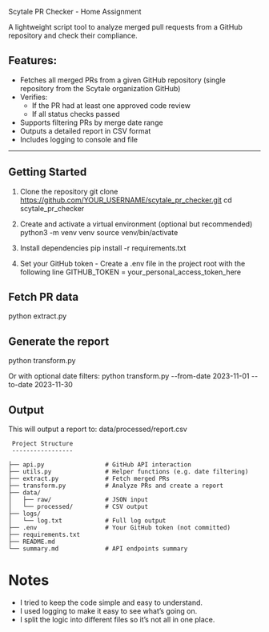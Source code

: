 Scytale PR Checker - Home Assignment

A lightweight script tool to analyze merged pull requests from a GitHub repository and check their compliance.

Features:
--------

- Fetches all merged PRs from a given GitHub repository (single repository from the Scytale organization GitHub)
- Verifies:
  * If the PR had at least one approved code review
  * If all status checks passed
- Supports filtering PRs by merge date range
- Outputs a detailed report in CSV format
- Includes logging to console and file

---
Getting Started
---------------

1. Clone the repository
    git clone https://github.com/YOUR_USERNAME/scytale_pr_checker.git
    cd scytale_pr_checker

2. Create and activate a virtual environment (optional but recommended)
    python3 -m venv venv
    source venv/bin/activate

3. Install dependencies
    pip install -r requirements.txt

4. Set your GitHub token - Create a .env file in the project root with the following line 
    GITHUB_TOKEN = your_personal_access_token_here

Fetch PR data
--------------
python extract.py

Generate the report
-------------------
python transform.py

Or with optional date filters:
python transform.py --from-date 2023-11-01 --to-date 2023-11-30

Output
------
This will output a report to:
data/processed/report.csv

```
 Project Structure
 -----------------

├── api.py                 # GitHub API interaction  
├── utils.py               # Helper functions (e.g. date filtering)  
├── extract.py             # Fetch merged PRs  
├── transform.py           # Analyze PRs and create a report  
├── data/  
│   ├── raw/               # JSON input  
│   └── processed/         # CSV output  
├── logs/  
│   └── log.txt            # Full log output  
├── .env                   # Your GitHub token (not committed)  
├── requirements.txt  
├── README.md  
└── summary.md             # API endpoints summary  
```


# Notes
- I tried to keep the code simple and easy to understand.
- I used logging to make it easy to see what’s going on.
- I split the logic into different files so it’s not all in one place.
